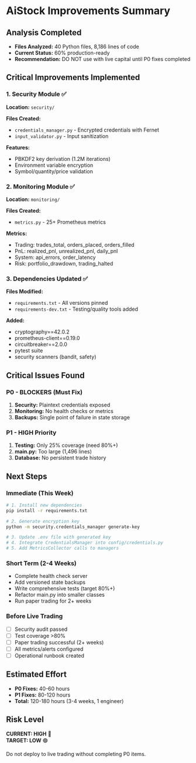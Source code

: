# AiStock Improvements Summary

## Analysis Completed
- **Files Analyzed:** 40 Python files, 8,186 lines of code
- **Current Status:** 60% production-ready
- **Recommendation:** DO NOT use with live capital until P0 fixes completed

## Critical Improvements Implemented

### 1. Security Module ✅
**Location:** `security/`

**Files Created:**
- `credentials_manager.py` - Encrypted credentials with Fernet
- `input_validator.py` - Input sanitization

**Features:**
- PBKDF2 key derivation (1.2M iterations)
- Environment variable encryption
- Symbol/quantity/price validation

### 2. Monitoring Module ✅  
**Location:** `monitoring/`

**Files Created:**
- `metrics.py` - 25+ Prometheus metrics

**Metrics:**
- Trading: trades_total, orders_placed, orders_filled
- PnL: realized_pnl, unrealized_pnl, daily_pnl
- System: api_errors, order_latency
- Risk: portfolio_drawdown, trading_halted

### 3. Dependencies Updated ✅
**Files Modified:**
- `requirements.txt` - All versions pinned
- `requirements-dev.txt` - Testing/quality tools added

**Added:**
- cryptography==42.0.2
- prometheus-client==0.19.0
- circuitbreaker==2.0.0
- pytest suite
- security scanners (bandit, safety)

## Critical Issues Found

### P0 - BLOCKERS (Must Fix)
1. **Security:** Plaintext credentials exposed
2. **Monitoring:** No health checks or metrics
3. **Backups:** Single point of failure in state storage

### P1 - HIGH Priority  
1. **Testing:** Only 25% coverage (need 80%+)
2. **main.py:** Too large (1,496 lines)
3. **Database:** No persistent trade history

## Next Steps

### Immediate (This Week)
```bash
# 1. Install new dependencies
pip install -r requirements.txt

# 2. Generate encryption key
python -m security.credentials_manager generate-key

# 3. Update .env file with generated key
# 4. Integrate CredentialsManager into config/credentials.py
# 5. Add MetricsCollector calls to managers
```

### Short Term (2-4 Weeks)
- Complete health check server
- Add versioned state backups
- Write comprehensive tests (target 80%+)
- Refactor main.py into smaller classes
- Run paper trading for 2+ weeks

### Before Live Trading
- [ ] Security audit passed
- [ ] Test coverage >80%
- [ ] Paper trading successful (2+ weeks)
- [ ] All metrics/alerts configured
- [ ] Operational runbook created

## Estimated Effort
- **P0 Fixes:** 40-60 hours
- **P1 Fixes:** 80-120 hours  
- **Total:** 120-180 hours (3-4 weeks, 1 engineer)

## Risk Level
**CURRENT: HIGH** 🔴  
**TARGET: LOW** 🟢

Do not deploy to live trading without completing P0 items.
